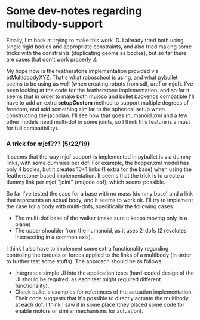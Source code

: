 
# Some dev-notes regarding multibody-support

Finally, I'm back at trying to make this work :D. I already tried both using single
rigid bodies and appropriate constraints, and also tried making some tricks with
the constraints (duplicating geoms as bodies), but so far there are cases that
don't work properly :(.

My hope now is the featherstone implementation provided via btMultidbodyXYZ. That's
what roboschool is using, and what pybullet seems to be using as well (when creating
robots from sdf, urdf or mjcf). I've been looking at the code for the featherstone 
implementation, and so far it seems that in order to make both mujoco and bullet 
backends compatible I'll have to add an extra **setupCustom** method to support
multiple degrees of freedom, and add something similar to the spherical setup when
constructing the jacobian. I'll see how that goes (humanoid.xml and a few other 
models need multi-dof in some joints, so I think this feature is a must for full
compatibility).

### A trick for mjcf??? (5/22/19)

It seems that the way mjcf support is implemented in pybullet is via dummy links,
with some dummies per dof. For example, the hopper.xml model has only 4 bodies,
but it creates 10+1 links (1 extra for the base) when using the featherstone-based
implementation. It seems that the trick is to create a dummy link per mjcf "joint" 
(mujoco dof), which seems possible.

So far I've tested the case for a base with no mass (dummy base) and a link that
represents an actual body, and it seems to work ok. I'll try to implement the case
for a body with multi-dofs, specifically the following cases:

* The multi-dof base of the walker (make sure it keeps moving only in a plane)
* The upper shoulder from the humanoid, as it uses 2-dofs (2 revolutes intersecting 
  in a common axis).

I think I also have to implement some extra functionality regarding controling the 
torques or forces applied to the links of a multibody (in order to further test some 
stuffs). The approach should be as follows:

* Integrate a simple UI into the application tests (hard-coded design of the UI
  should be required, as each test might required different functionality).
* Check bullet's examples for references of the actuation implementation. Their code
  suggests that it's possible to directly actuate the multibody at each dof, I think
  I saw it in some place (they placed some code for enable motors or similar mechanisms
  for actuation).